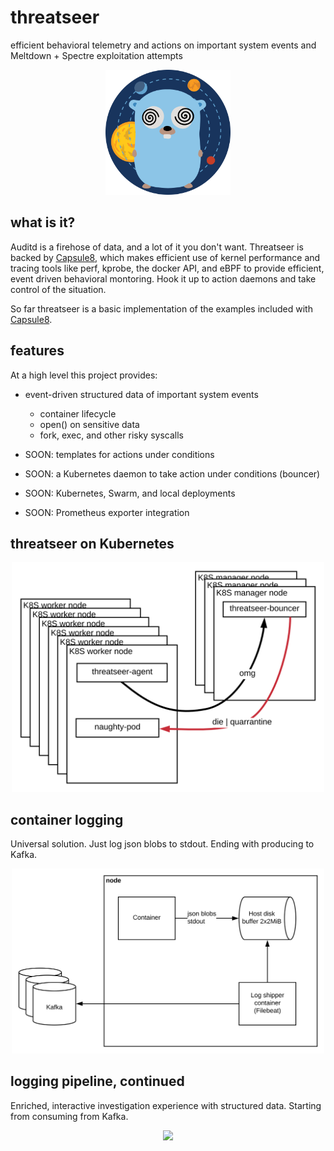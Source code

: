# threatseer

efficient behavioral telemetry and actions on important system events and Meltdown + Spectre exploitation attempts

<p align="center">
  <img src="img/gopher.svg" width="200"/>
</p>


## what is it?

Auditd is a firehose of data, and a lot of it you don't want. Threatseer is backed by [Capsule8](https://github.com/capsule8/capsule8), which makes efficient use of kernel performance and tracing tools like perf, kprobe, the docker API, and eBPF to provide efficient, event driven behavioral montoring. Hook it up to action daemons and take control of the situation.

So far threatseer is a basic implementation of the examples included with [Capsule8](https://github.com/capsule8/capsule8).

## features

At a high level this project provides:

- event-driven structured data of important system events
  - container lifecycle
  - open() on sensitive data
  - fork, exec, and other risky syscalls


- SOON: templates for actions under conditions
- SOON: a Kubernetes daemon to take action under conditions (bouncer)
- SOON: Kubernetes, Swarm, and local deployments
- SOON: Prometheus exporter integration

## threatseer on Kubernetes


<p align="center">
  <img src="img/threatseer-arch.svg" width="500"/>
</p>

## container logging
Universal solution. Just log json blobs to stdout. Ending with producing to Kafka.

<p align="center">
  <img src="img/container-logging.svg" width="500"/>
</p>

## logging pipeline, continued
Enriched, interactive investigation experience with structured data. Starting from consuming from Kafka.

<p align="center">
  <img src="img/logging-pipeline.svg" width="500"/>
</p>
